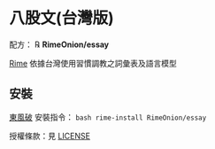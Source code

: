 # 八股文(台灣版)

配方： ℞ **RimeOnion/essay**

[Rime](https://rime.im) 依據台灣使用習慣調教之詞彙表及語言模型

## 安裝

[東風破](https://github.com/rime/plum) 安裝指令： `bash rime-install RimeOnion/essay`

授權條款：見 [LICENSE](LICENSE)
